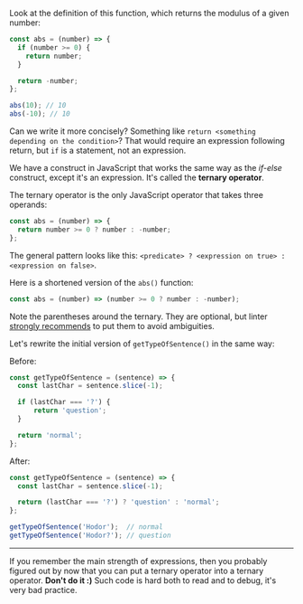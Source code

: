 
Look at the definition of this function, which returns the modulus of a given number:

```javascript
const abs = (number) => {
  if (number >= 0) {
    return number;
  }

  return -number;
};

abs(10); // 10
abs(-10); // 10
```

Can we write it more concisely? Something like `return <something depending on the condition>`? That would require an expression following return, but `if` is a statement, not an expression.

We have a construct in JavaScript that works the same way as the *if-else* construct, except it's an expression. It's called the **ternary operator**.

The ternary operator is the only JavaScript operator that takes three operands:

```javascript
const abs = (number) => {
  return number >= 0 ? number : -number;
};
```

The general pattern looks like this: `<predicate> ? <expression on true> : <expression on false>`.

Here is a shortened version of the `abs()` function:

```javascript
const abs = (number) => (number >= 0 ? number : -number);
```

Note the parentheses around the ternary. They are optional, but linter [strongly recommends](https://eslint.org/docs/rules/no-confusing-arrow) to put them to avoid ambiguities.

Let's rewrite the initial version of `getTypeOfSentence()` in the same way:

Before:

```javascript
const getTypeOfSentence = (sentence) => {
  const lastChar = sentence.slice(-1);

  if (lastChar === '?') {
      return 'question';
  }

  return 'normal';
};
```

After:

```javascript
const getTypeOfSentence = (sentence) => {
  const lastChar = sentence.slice(-1);

  return (lastChar === '?') ? 'question' : 'normal';
};

getTypeOfSentence('Hodor');  // normal
getTypeOfSentence('Hodor?'); // question
```

---

If you remember the main strength of expressions, then you probably figured out by now that you can put a ternary operator into a ternary operator. **Don't do it :)** Such code is hard both to read and to debug, it's very bad practice.
